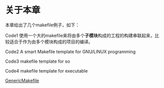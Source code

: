 # 关于本章

本章给出了几个makefile例子，如下：

Code1 使用一个大的makefile来将由多个**子模块**构成的工程的构建串联起来，比较适合于作为由多个模块构成的项目的编译。

Code2 A smart Makefile template for GNU/LINUX programming

Code3 makefile template for so

Code4 makefile template for executable



[GenericMakefile](https://github.com/mbcrawfo/GenericMakefile)